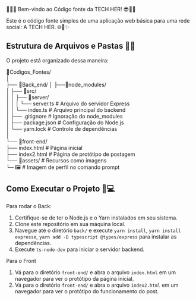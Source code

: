 👩‍💻😎 Bem-vindo ao Código fonte da TECH HER! 😎👩‍💻

Este é o código fonte simples de uma aplicação web básica para uma rede social: A TECH HER. 🌐👩✨

## Estrutura de Arquivos e Pastas 📁📂

O projeto está organizado dessa maneira:

📂Codigos_Fontes/                                                                                                                                                                                                                              
│                                                                                                                                                                                                                                               
├── 📂Back_end/ 
│   ├──📂node_modules/  
│   ├── 📂src/                                                                                                                                                                                                                                 
│   │   ├── 📂server/                                                                                                                                                                                                                         
│   │   │   └── server.ts # Arquivo do servidor Express                                                                                                                                                                                         
│   │   └── index.ts # Arquivo principal do backend                                                                                                                                                                                             
│   ├── .gitignore # Ignoração do node_modules                                                                                                                                                                                                 
│   ├── package.json # Configuração do Node.js                                                                                                                                                                                                 
│   └── yarn.lock # Controle de dependências                                                                                                                                                                                                   
│                                                                                                                                                                                                                                               
└── 📂front-end/                                                                                                                                                                                                                               
    ├── index.html # Página inicial                                                                                                                                                                                                            
    ├── index2.html # Página de protótipo de postagem                                                                                                                                                                                          
    └── 📂assets/ # Recursos como imagens                                                                                                                                                                                                     
         └─ 🖼️ # Imagem de perfil no comando prompt                                                                                                                                                                                           


## Como Executar o Projeto 🚀💻

Para rodar o Back:

1. Certifique-se de ter o Node.js e o Yarn instalados em seu sistema.
2. Clone este repositório em sua máquina local.
3. Navegue até o diretório `back/` e execute `yarn install`, `yarn install expresse`, `yarn add -D typescript @types/express` para instalar as dependências.
4. Execute `ts-node-dev` para iniciar o servidor backend.

Para o Front

1. Vá para o diretório `front-end/` e abra o arquivo `index.html` em um navegador para ver o protótipo da página inicial.
2. Vá para o diretório `front-end/` e abra o arquivo `index2.html` em um navegador para ver o protótipo do funcionamento do post.

